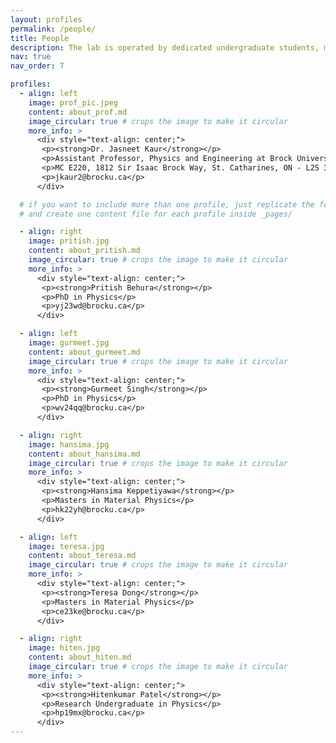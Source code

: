 ```yaml
---
layout: profiles
permalink: /people/
title: People
description: The lab is operated by dedicated undergraduate students, master's students, and PhD candidates, each bringing unique skills and perspectives to our multidisciplinary research projects. Dr. Kaur and her team are committed to fostering an environment of learning and innovation.
nav: true
nav_order: 7

profiles:
  - align: left
    image: prof_pic.jpeg
    content: about_prof.md
    image_circular: true # crops the image to make it circular
    more_info: >
      <div style="text-align: center;">
       <p><strong>Dr. Jasneet Kaur</strong></p>
       <p>Assistant Professor, Physics and Engineering at Brock University.</p>
       <p>MC E220, 1812 Sir Isaac Brock Way, St. Catharines, ON - L2S 3A1</p>
       <p>jkaur2@brocku.ca</p>
      </div>

  # if you want to include more than one profile, just replicate the following block
  # and create one content file for each profile inside _pages/

  - align: right
    image: pritish.jpg
    content: about_pritish.md
    image_circular: true # crops the image to make it circular
    more_info: >
      <div style="text-align: center;">
       <p><strong>Pritish Behura</strong></p>
       <p>PhD in Physics</p>
       <p>yj23wd@brocku.ca</p>
      </div>

  - align: left
    image: gurmeet.jpg
    content: about_gurmeet.md
    image_circular: true # crops the image to make it circular
    more_info: >
      <div style="text-align: center;">
       <p><strong>Gurmeet Singh</strong></p>
       <p>PhD in Physics</p>
       <p>wv24qq@brocku.ca</p>
      </div>

  - align: right
    image: hansima.jpg
    content: about_hansima.md
    image_circular: true # crops the image to make it circular
    more_info: >
      <div style="text-align: center;">
       <p><strong>Hansima Keppetiyawa</strong></p>
       <p>Masters in Material Physics</p>
       <p>hk22yh@brocku.ca</p>
      </div>

  - align: left
    image: teresa.jpg
    content: about_teresa.md
    image_circular: true # crops the image to make it circular
    more_info: >
      <div style="text-align: center;">
       <p><strong>Teresa Dong</strong></p>
       <p>Masters in Material Physics</p>
       <p>ce23ke@brocku.ca</p>
      </div>

  - align: right
    image: hiten.jpg
    content: about_hiten.md
    image_circular: true # crops the image to make it circular
    more_info: >
      <div style="text-align: center;">
       <p><strong>Hitenkumar Patel</strong></p>
       <p>Research Undergraduate in Physics</p>
       <p>hp19mx@brocku.ca</p>
      </div>
---
```

